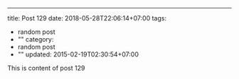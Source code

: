 ---
title: Post 129
date: 2018-05-28T22:06:14+07:00
tags:
  - random post
  - ""
category:
  - random post
  - ""
updated: 2015-02-19T02:30:54+07:00

This is content of post 129